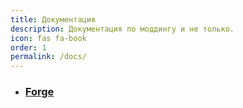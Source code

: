 ```yaml
---
title: Документация
description: Документация по моддингу и не только.
icon: fas fa-book
order: 1
permalink: /docs/
---
```


- ### [Forge]()
